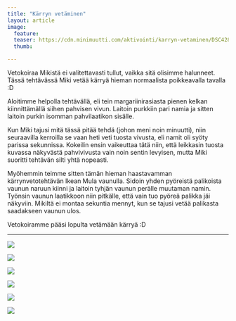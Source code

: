 ```yaml
---
title: "Kärryn vetäminen"
layout: article
image:
  feature:
  teaser: https://cdn.minimuutti.com/aktivointi/karryn-vetaminen/DSC42890-245px.jpg
  thumb:

---
```


Vetokoiraa Mikistä ei valitettavasti tullut, vaikka sitä olisimme halunneet. Tässä tehtävässä Miki vetää kärryä hieman normaalista poikkeavalla tavalla :D

Aloitimme helpolla tehtävällä, eli tein margariinirasiasta pienen kelkan kiinnittämällä siihen pahvisen vivun. Laitoin purkkiin pari namia ja sitten laitoin purkin isomman pahvilaatikon sisälle.

Kun Miki tajusi mitä tässä pitää tehdä (johon meni noin minuutti), niin seuraavilla kerroilla se vaan heti veti tuosta vivusta, eli namit oli syöty parissa sekunnissa. Kokeilin ensin vaikeuttaa tätä niin, että leikkasin tuosta kuvassa näkyvästä pahvivivusta vain noin sentin levyisen, mutta Miki suoritti tehtävän silti yhtä nopeasti.

Myöhemmin teimme sitten tämän hieman haastavamman kärrynvetotehtävän Ikean Mula vaunulla. Sidoin yhden pyöreistä palikoista vaunun naruun kiinni ja laitoin tyhjän vaunun perälle muutaman namin. Työnsin vaunun laatikkoon niin pitkälle, että vain tuo pyöreä palikka jäi näkyviin. Mikiltä ei montaa sekuntia mennyt, kun se tajusi vetää palikasta saadakseen vaunun ulos.

Vetokoiramme pääsi lopulta vetämään kärryä :D

---

![](https://cdn.minimuutti.com/aktivointi/karryn-vetaminen/DSC29067_2-800px.jpg)

![](https://cdn.minimuutti.com/aktivointi/karryn-vetaminen/DSC29055_2-800px.jpg)

![](https://cdn.minimuutti.com/aktivointi/karryn-vetaminen/DSC42862-800px.jpg)

![](https://cdn.minimuutti.com/aktivointi/karryn-vetaminen/DSC42890-800px.jpg)

![](https://cdn.minimuutti.com/aktivointi/karryn-vetaminen/DSC42919-800px.jpg)

![](https://cdn.minimuutti.com/aktivointi/karryn-vetaminen/DSC42929-800px.jpg)

